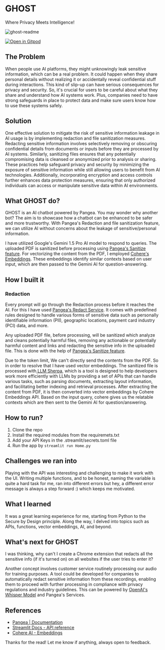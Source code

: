 # GHOST
Where Privacy Meets Intelligence!

![ghost-readme](https://github.com/dotAadarsh/ghost/assets/71810927/a96eb377-0fd8-4dd7-bad0-4176964c75ee)


[![Open in Gitpod](https://gitpod.io/button/open-in-gitpod.svg)](https://gitpod.io/#https://github.com/dotaadarsh/ghost)


## The Problem

When people use AI platforms, they might unknowingly leak sensitive information, which can be a real problem. It could happen when they share personal details without realizing it or accidentally reveal confidential stuff during interactions. This kind of slip-up can have serious consequences for privacy and security. So, it's crucial for users to be careful about what they share and understand how AI systems work. Plus, companies need to have strong safeguards in place to protect data and make sure users know how to use these systems safely.

## Solution

One effective solution to mitigate the risk of sensitive information leakage in AI usage is by implementing redaction and file sanitization measures. Redacting sensitive information involves selectively removing or obscuring confidential details from documents or inputs before they are processed by AI systems. Similarly, sanitizing files ensures that any potentially compromising data is cleansed or anonymized prior to analysis or sharing. These practices help safeguard privacy and security by minimizing the exposure of sensitive information while still allowing users to benefit from AI technologies. Additionally, incorporating encryption and access controls further enhances data protection measures, ensuring that only authorized individuals can access or manipulate sensitive data within AI environments.

## What GHOST do?

GHOST is an AI chatbot powered by Pangea. You may wonder why another bot? The aim is to showcase how a chatbot can be enhanced to be safer and more trustworthy. With Pangea's Redaction and file sanitization feature, we can utilize AI without concerns about the leakage of sensitive/personal information.

I have utilized Google's Gemini 1.5 Pro AI model to respond to queries. The uploaded PDF is sanitized before processing using [Pangea's Sanitize feature](https://pangea.cloud/docs/sanitize/). For vectorizing the content from the PDF, I employed [Cohere's Embeddings](https://docs.cohere.com/docs/embeddings). These embeddings identify similar contexts based on user input, which are then passed to the Gemini AI for question-answering.

## How I built it

### Redaction

Every prompt will go through the Redaction process before it reaches the AI. For this I have used [Pangea's Redact Service](https://pangea.cloud/docs/redact/). It comes with predefined rules designed to handle various forms of sensitive data such as personally identifiable information (PII), geographic locations, payment card industry (PCI) data, and more. 

Any uploaded PDF file, before processing, will be sanitized which analyze and cleans potentially harmful files, removing any actionable or potentially harmful content and links and redacting the sensitive info in the uploaded file. This is done with the help of [Pangea's Sanitize feature](https://pangea.cloud/docs/sanitize/). 

Due to the token limit, We can't directly send the contents from the PDF. So in order to resolve that I have used vector embeddings. The sanitized file is processed with[ LLM Sherpa](https://github.com/nlmatics/llmsherpa), which is a tool is designed to help developers work more efficiently with LLMs by providing a set of APIs that can handle various tasks, such as parsing documents, extracting layout information, and facilitating better indexing and retrieval processes. After extracting the content from PDF, it is then converted into vector embeddings by Cohere Embeddings API. Based on the input query, cohere gives us the relatable contexts which are then sent to the Gemini AI for question/answering. 

## How to run?

1. Clone the repo
2. Install the required modules from the requiremets.txt
3. Add your API Keys in the .streamlit/secrets.toml file
4. Run the app by `streamlit run Home.py`

## Challenges we ran into

Playing with the API was interesting and challenging to make it work with the UI. Writing multiple functions, and to be honest, naming the variable is quite a hard task for me, ran into different errors but hey, a different error message is always a step forward :) which keeps me motivated.

## What I learned

It was a great learning experience for me, starting from Python to the Secure by Design principle. Along the way, I delved into topics such as APIs, functions, vector embeddings, AI, and beyond.

## What's next for GHOST

I was thinking, why can't I create a Chrome extension that redacts all the sensitive info (if it's turned on) on all websites if the user tries to enter it? 

Another concept involves customer service routinely processing our audio for training purposes. A tool could be developed for companies to automatically redact sensitive information from these recordings, enabling them to proceed with further processing in compliance with privacy regulations and industry guidelines. This can be powered by [OpenAI's Whisper Model](https://github.com/openai/whisper) and Pangea's Services.

## References

- [Pangea | Documentation](https://pangea.cloud/docs/)
- [Streamlit Docs - API reference](https://docs.streamlit.io/develop/api-reference)
- [Cohere AI - Embeddings](https://docs.cohere.com/docs/embeddings)

Thanks for the read! Let me know if anything, always open to feedback. 

